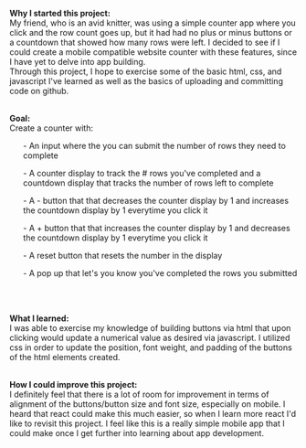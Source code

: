 <b>Why I started this project:</b><br>
My friend, who is an avid knitter, was using a simple counter app where you click and the row count goes up, but it had had no plus or minus buttons or a countdown that showed how many rows were left.
I decided to see if I could create a mobile compatible website counter with these features, since I have yet to delve into app building.<br>
Through this project, I hope to exercise some of the basic html, css, and javascript I've learned as well as the basics of uploading and committing code on github.
<br><br>

<b>Goal:</b><br>
Create a counter with:
<ul>- An input where the you can submit the number of rows they need to complete</ul>
<ul>- A counter display to track the # rows you've completed and a countdown display that tracks the number of rows left to complete</ul>
<ul>- A - button that that decreases the counter display by 1 and increases the countdown display by 1 everytime you click it</ul>
<ul>- A + button that that increases the counter display by 1 and decreases the countdown display by 1 everytime you click it</ul>
<ul>- A reset button that resets the number in the display</ul>
<ul>- A pop up that let's you know you've completed the rows you submitted</ul>
<br><br>

<b>What I learned:</b><br>
I was able to exercise my knowledge of building buttons via html that upon clicking would update a numerical value as desired via javascript. I utilized css in order to update the position, font weight, and padding of the buttons of the html elements created.
<br><br>

<b>How I could improve this project:</b><br>
I definitely feel that there is a lot of room for improvement in terms of alignment of the buttons/button size and font size, especially on mobile. I heard that react could make this much easier, so when I learn more react I'd like to revisit this project. I feel like this is a really simple mobile app that I could make once I get further into learning about app development.
